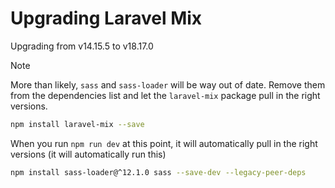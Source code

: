 # Upgrading Laravel Mix

Upgrading from v14.15.5 to v18.17.0

> [!NOTE]
> More than likely, `sass` and `sass-loader` will be way out of date. Remove them from the dependencies list and let the `laravel-mix` package pull in the right versions.

```bash
npm install laravel-mix --save
```

When you run `npm run dev` at this point, it will automatically pull in the right versions (it will automatically run this)

```bash
npm install sass-loader@^12.1.0 sass --save-dev --legacy-peer-deps
```
